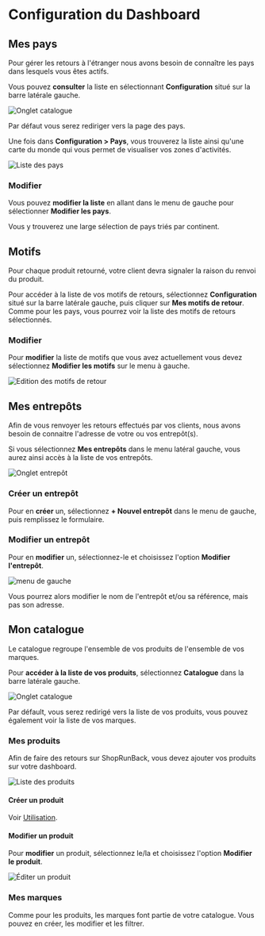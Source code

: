 # Configuration du Dashboard

## Mes pays

Pour gérer les retours à l'étranger nous avons besoin de connaître les pays dans lesquels vous êtes actifs.

Vous pouvez **consulter** la liste en sélectionnant **Configuration** situé sur la barre latérale gauche.

![Onglet catalogue](images/dashboard/configuration_sidebar.png)

Par défaut vous serez rediriger vers la page des pays.

Une fois dans **Configuration > Pays**, vous trouverez la liste ainsi qu'une carte du monde qui vous permet de visualiser vos zones d'activités.

![Liste des pays](images/dashboard/countries_index.png)

### Modifier

Vous pouvez **modifier la liste** en allant dans le menu de gauche pour sélectionner **Modifier les pays**.

Vous y trouverez une large sélection de pays triés par continent.

## Motifs

Pour chaque produit retourné, votre client devra signaler la raison du renvoi du produit.

Pour accéder à la liste de vos motifs de retours, sélectionnez **Configuration** situé sur la barre latérale gauche, puis cliquer sur **Mes motifs de retour**. Comme pour les pays, vous pourrez voir la liste des motifs de retours sélectionnés.

### Modifier

Pour **modifier** la liste de motifs que vous avez actuellement vous devez sélectionnez **Modifier les motifs** sur le menu à gauche.

![Edition des motifs de retour](images/dashboard/reasons_edit.png)

## Mes entrepôts

Afin de vous renvoyer les retours effectués par vos clients, nous avons besoin de connaitre l'adresse de votre ou vos entrepôt(s).

Si vous sélectionnez **Mes entrepôts** dans le menu latéral gauche, vous aurez ainsi accès à la liste de vos entrepôts.

![Onglet entrepôt](images/dashboard/warehouse_sidebar.png)

### Créer un entrepôt

Pour en **créer** un, sélectionnez **+ Nouvel entrepôt** dans le menu de gauche, puis remplissez le formulaire.

### Modifier un entrepôt

Pour en **modifier** un, sélectionnez-le et choisissez l'option **Modifier l'entrepôt**.

![menu de gauche](images/dashboard/warehouse_show.png)

Vous pourrez alors modifier le nom de l'entrepôt et/ou sa référence, mais pas son adresse.

## Mon catalogue

Le catalogue regroupe l'ensemble de vos produits de l'ensemble de vos marques.

Pour **accéder à la liste de vos produits**, sélectionnez **Catalogue** dans la barre latérale gauche.

![Onglet catalogue](images/dashboard/catalogue_sidebar.png)

Par défault, vous serez redirigé vers la liste de vos produits, vous pouvez également voir la liste de vos marques.

### Mes produits

Afin de faire des retours sur ShopRunBack, vous devez ajouter vos produits sur votre dashboard.

![Liste des produits](images/dashboard/product_index.png)

#### Créer un produit

Voir [Utilisation](#produits).

#### Modifier un produit

Pour **modifier** un produit, sélectionnez le/la et choisissez l'option **Modifier le produit**.

![Éditer un produit](images/dashboard/product_edit.png)

### Mes marques

Comme pour les produits, les marques font partie de votre catalogue. Vous pouvez en créer, les modifier et les filtrer.